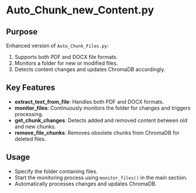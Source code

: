 # Auto_Chunk_new_Content.py

## Purpose
Enhanced version of `Auto_Chunk_Files.py`:
1. Supports both PDF and DOCX file formats.
2. Monitors a folder for new or modified files.
3. Detects content changes and updates ChromaDB accordingly.

## Key Features
- **extract_text_from_file**: Handles both PDF and DOCX formats.
- **monitor_files**: Continuously monitors the folder for changes and triggers processing.
- **get_chunk_changes**: Detects added and removed content between old and new chunks.
- **remove_file_chunks**: Removes obsolete chunks from ChromaDB for deleted files.

## Usage
- Specify the folder containing files.
- Start the monitoring process using `monitor_files()` in the main section.
- Automatically processes changes and updates ChromaDB.
